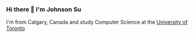### Hi there 👋 I'm Johnson Su

I'm from Calgary, Canada and study Computer Science at the [University of Toronto](https://www.utsc.utoronto.ca/home/)
